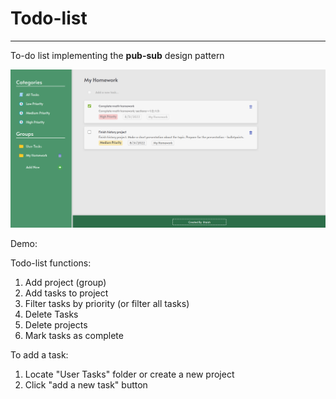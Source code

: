 # Todo-list

----

To-do list implementing the **pub-sub** design pattern

![alt text](https://github.com/litaish/todo-list/blob/main/todo-sample.png)

Demo: 

Todo-list functions:

1. Add project (group)
2. Add tasks to project
3. Filter tasks by priority (or filter all tasks)
4. Delete Tasks
5. Delete projects
6. Mark tasks as complete

To add a task:

1. Locate "User Tasks" folder or create a new project
2. Click "add a new task" button
